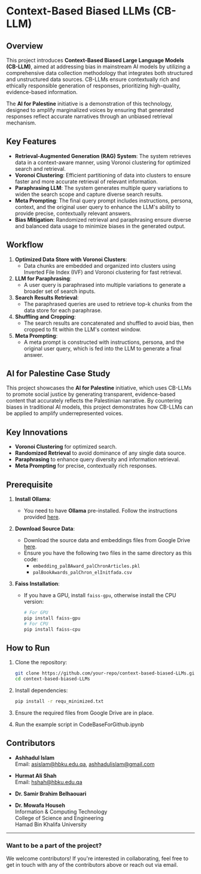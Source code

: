 # Context-Based Biased LLMs (CB-LLM)

## Overview
This project introduces **Context-Based Biased Large Language Models (CB-LLM)**, aimed at addressing bias in mainstream AI models by utilizing a comprehensive data collection methodology that integrates both structured and unstructured data sources. CB-LLMs ensure contextually rich and ethically responsible generation of responses, prioritizing high-quality, evidence-based information.

The **AI for Palestine** initiative is a demonstration of this technology, designed to amplify marginalized voices by ensuring that generated responses reflect accurate narratives through an unbiased retrieval mechanism.

## Key Features
- **Retrieval-Augmented Generation (RAG) System**: The system retrieves data in a context-aware manner, using Voronoi clustering for optimized search and retrieval.
- **Voronoi Clustering**: Efficient partitioning of data into clusters to ensure faster and more accurate retrieval of relevant information.
- **Paraphrasing LLM**: The system generates multiple query variations to widen the search scope and capture diverse search results.
- **Meta Prompting**: The final query prompt includes instructions, persona, context, and the original user query to enhance the LLM's ability to provide precise, contextually relevant answers.
- **Bias Mitigation**: Randomized retrieval and paraphrasing ensure diverse and balanced data usage to minimize biases in the generated output.

## Workflow
1. **Optimized Data Store with Voronoi Clusters**:
   - Data chunks are embedded and organized into clusters using Inverted File Index (IVF) and Voronoi clustering for fast retrieval.
2. **LLM for Paraphrasing**:
   - A user query is paraphrased into multiple variations to generate a broader set of search inputs.
3. **Search Results Retrieval**:
   - The paraphrased queries are used to retrieve top-k chunks from the data store for each paraphrase.
4. **Shuffling and Cropping**:
   - The search results are concatenated and shuffled to avoid bias, then cropped to fit within the LLM's context window.
5. **Meta Prompting**:
   - A meta prompt is constructed with instructions, persona, and the original user query, which is fed into the LLM to generate a final answer.

## AI for Palestine Case Study
This project showcases the **AI for Palestine** initiative, which uses CB-LLMs to promote social justice by generating transparent, evidence-based content that accurately reflects the Palestinian narrative. By countering biases in traditional AI models, this project demonstrates how CB-LLMs can be applied to amplify underrepresented voices.

## Key Innovations
- **Voronoi Clustering** for optimized search.
- **Randomized Retrieval** to avoid dominance of any single data source.
- **Paraphrasing** to enhance query diversity and information retrieval.
- **Meta Prompting** for precise, contextually rich responses.

## Prerequisite

1. **Install Ollama**:
   - You need to have **Ollama** pre-installed. Follow the instructions provided [here](https://ollama.com/download).

2. **Download Source Data**:
   - Download the source data and embeddings files from Google Drive [here](https://drive.google.com/drive/folders/1N34qKBTH-7HzwpzmUzuGUzl_r44FIxOE?usp=sharing).
   - Ensure you have the following two files in the same directory as this code:
     - `embedding_palBAward_palChronArticles.pkl`
     - `palBookAwards_palChron_elInitfada.csv`

3. **Faiss Installation**:
   - If you have a GPU, install `faiss-gpu`, otherwise install the CPU version:
     ```bash
     # For GPU
     pip install faiss-gpu
     # For CPU
     pip install faiss-cpu
     ```

## How to Run
1. Clone the repository:
   ```bash
   git clone https://github.com/your-repo/context-based-biased-LLMs.git
   cd context-based-biased-LLMs
   ```

2. Install dependencies:
   ```bash
   pip install -r requ_minimized.txt
   ```

3. Ensure the required files from Google Drive are in place.

4. Run the example script in CodeBaseForGithub.ipynb

## Contributors

- **Ashhadul Islam**  
  Email: [asislam@hbku.edu.qa](mailto:asislam@hbku.edu.qa), [ashhadulislam@gmail.com](mailto:ashhadulislam@gmail.com)
  
- **Hurmat Ali Shah**  
  Email: [hshah@hbku.edu.qa](mailto:hshah@hbku.edu.qa)

- **Dr. Samir Brahim Belhaouari**

- **Dr. Mowafa Househ**  
Information & Computing Technology  
College of Science and Engineering  
Hamad Bin Khalifa University

---

### Want to be a part of the project?

We welcome contributors! If you're interested in collaborating, feel free to get in touch with any of the contributors above or reach out via email.
